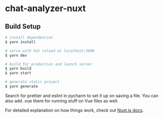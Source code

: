 # chat-analyzer-nuxt

## Build Setup

```bash
# install dependencies
$ yarn install

# serve with hot reload at localhost:3000
$ yarn dev

# build for production and launch server
$ yarn build
$ yarn start

# generate static project
$ yarn generate
```

Search for prettier and eslint in pycharm to set it up on saving a file. 
You can also add .vue there for running stuff on Vue files as well.

For detailed explanation on how things work, check out [Nuxt.js docs](https://nuxtjs.org).
